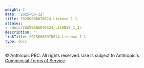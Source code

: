 ```yaml
---
weight: 2
date: '2025-06-12'
title: 20250606070624 License 1 1
aliases:
- /docs/20250606070624_LICENSE_1_1/
description: ''
linkTitle: 20250606070624 License 1 1
type: docs
---
```


© Anthropic PBC. All rights reserved. Use is subject to Anthropic's [Commercial Terms of Service](https://www.anthropic.com/legal/commercial-terms).
